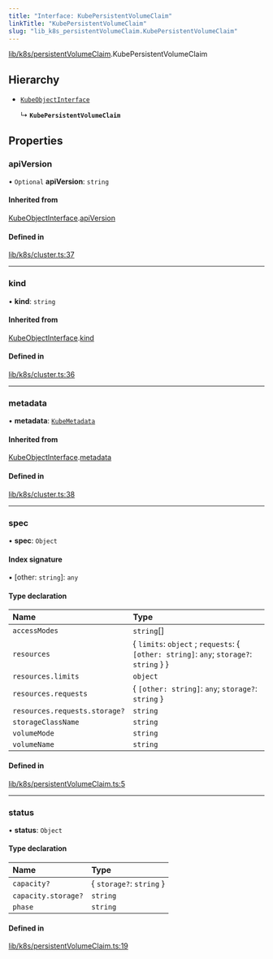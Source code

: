 ```yaml
---
title: "Interface: KubePersistentVolumeClaim"
linkTitle: "KubePersistentVolumeClaim"
slug: "lib_k8s_persistentVolumeClaim.KubePersistentVolumeClaim"
---
```


[lib/k8s/persistentVolumeClaim](../modules/lib_k8s_persistentVolumeClaim.md).KubePersistentVolumeClaim

## Hierarchy

- [`KubeObjectInterface`](lib_k8s_cluster.KubeObjectInterface.md)

  ↳ **`KubePersistentVolumeClaim`**

## Properties

### apiVersion

• `Optional` **apiVersion**: `string`

#### Inherited from

[KubeObjectInterface](lib_k8s_cluster.KubeObjectInterface.md).[apiVersion](lib_k8s_cluster.KubeObjectInterface.md#apiversion)

#### Defined in

[lib/k8s/cluster.ts:37](https://github.com/headlamp-k8s/headlamp/blob/a8b3c4c6/frontend/src/lib/k8s/cluster.ts#L37)

___

### kind

• **kind**: `string`

#### Inherited from

[KubeObjectInterface](lib_k8s_cluster.KubeObjectInterface.md).[kind](lib_k8s_cluster.KubeObjectInterface.md#kind)

#### Defined in

[lib/k8s/cluster.ts:36](https://github.com/headlamp-k8s/headlamp/blob/a8b3c4c6/frontend/src/lib/k8s/cluster.ts#L36)

___

### metadata

• **metadata**: [`KubeMetadata`](lib_k8s_cluster.KubeMetadata.md)

#### Inherited from

[KubeObjectInterface](lib_k8s_cluster.KubeObjectInterface.md).[metadata](lib_k8s_cluster.KubeObjectInterface.md#metadata)

#### Defined in

[lib/k8s/cluster.ts:38](https://github.com/headlamp-k8s/headlamp/blob/a8b3c4c6/frontend/src/lib/k8s/cluster.ts#L38)

___

### spec

• **spec**: `Object`

#### Index signature

▪ [other: `string`]: `any`

#### Type declaration

| Name | Type |
| :------ | :------ |
| `accessModes` | `string`[] |
| `resources` | { `limits`: `object` ; `requests`: { `[other: string]`: `any`; `storage?`: `string`  }  } |
| `resources.limits` | `object` |
| `resources.requests` | { `[other: string]`: `any`; `storage?`: `string`  } |
| `resources.requests.storage?` | `string` |
| `storageClassName` | `string` |
| `volumeMode` | `string` |
| `volumeName` | `string` |

#### Defined in

[lib/k8s/persistentVolumeClaim.ts:5](https://github.com/headlamp-k8s/headlamp/blob/a8b3c4c6/frontend/src/lib/k8s/persistentVolumeClaim.ts#L5)

___

### status

• **status**: `Object`

#### Type declaration

| Name | Type |
| :------ | :------ |
| `capacity?` | { `storage?`: `string`  } |
| `capacity.storage?` | `string` |
| `phase` | `string` |

#### Defined in

[lib/k8s/persistentVolumeClaim.ts:19](https://github.com/headlamp-k8s/headlamp/blob/a8b3c4c6/frontend/src/lib/k8s/persistentVolumeClaim.ts#L19)
